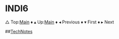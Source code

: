# INDI6



&bigtriangleup; Top:[Main](../root/Main.md) &diamondsuit; &blacktriangle; Up:[Main](../root/Main.md) &diamondsuit; &blacktriangleleft; Previous &diamondsuit; &blacktriangledown; First &diamondsuit; &blacktriangleright; Next 





##[TechNotes](./TechNotes/TechNotes.md)



